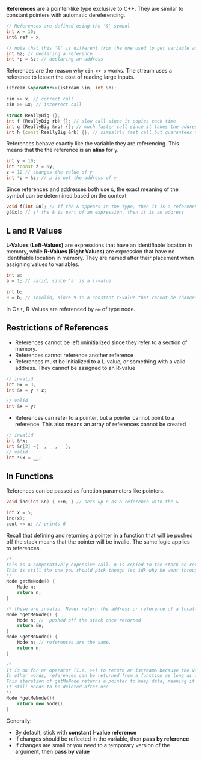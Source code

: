 **References** are a pointer-like type exclusive to C++. They are similar to constant pointers with automatic dereferencing.

```C++
// References are defined using the '&' symbol
int x = 10;
int& ref = x;

// note that this '&' is different from the one used to get variable addresses for pointers.
int &z; // declaring a reference
int *p = &z; // declaring an address
```

References are the reason why `cin >> x` works. The stream uses a reference to lessen the cost of reading large inputs.

```C++
istream &operator>>(istream &in, int &n);

cin >> x; // correct call
cin >> &x; // incorrect call

struct ReallyBig {};
int f (ReallyBig rb) {}; // slow call since it copies each time
int g (ReallyBig &rb) {}; // much faster call since it takes the address from memory
int h (const ReallyBig &rb) {}; // simialrly fast call but guarantees that h does not change
```

References behave exactly like the variable they are referencing. This means that the the reference is an **alias** for y.

```C++
int y = 10;
int *const z = &y;
z = 12 // changes the value of y
int *p = &z; // p is not the address of y
```

Since references and addresses both use `&`, the exact meaning of the symbol can be determined based on the context
```C++
void f(int &n); // if the & appears in the type, then it is a referenence
g(&x); // if the & is part of an expression, then it is an address
```

## L and R Values

**L-Values (Left-Values)** are expressions that have an identifiable location in memory, while **R-Values (Right Values)** are expression that have no identifiable location in memory. They are named after their placement when assigning values to variables.

```C++
int a;
a = 1; // valid, since 'a' is a l-value

int b;
9 = b; // invalid, since 9 in a constant r-value that cannot be changed
```

In C++, R-Values are referenced by `&&` of type node.
## Restrictions of References

- References cannot be left uninitialized since they refer to a section of memory.
- References cannot reference another reference
- References must be initialized to a L-value, or something with a valid address. They cannot be assigned to an R-value

```C++
// invalid
int &x = 3;
int &x = y + z;

// valid
int &x = y;
```

- References can refer to a pointer, but a pointer cannot point to a reference. This also means an array of references cannot be created

```C++
// invalid
int &*x;
int &r[3] ={__, __, __};
// valid
int *&x = __;
```
## In Functions

References can be passed as function parameters like pointers.

```C++
void inc(int &n) { ++n; } // sets up n as a reference with the &

int x = 5;
inc(x);
cout << x; // prints 6
```

Recall that defining and returning a pointer in a function that will be pushed off the stack means that the pointer will be invalid. The same logic applies to references.

```C++
/*
this is a comparatively expensive call. n is copied to the stack on return
This is still the one you should pick though (so idk why he went through so many iterations) but will cover in later class.
*/
Node getMeNode() {
	Node n;
	return n;
}

/* these are invalid. Never return the address or reference of a locally defined variable */
Node *getMeNode() {
	Node n; //  pushed off the stack once returned
	return &n;
}
Node &getMeNode() {
	Node n; // references are the same.
	return n;
}

/*
It is ok for an operator (i.e. >>) to return an istream& because the variable is not local.
In other words, references can be returned from a function as long as it was not defined in the function's callstack
This iteration of getMeNode returns a pointer to heap data, meaning it is still alive
It still needs to be deleted after use
*/
Node *getMeNode(){
	return new Node();
}
```

Generally:
* By default, stick with **constant l-value reference**
* If changes should be reflected in the variable, then **pass by reference**
* If changes are small or you need to a temporary version of the argument, then **pass by value**